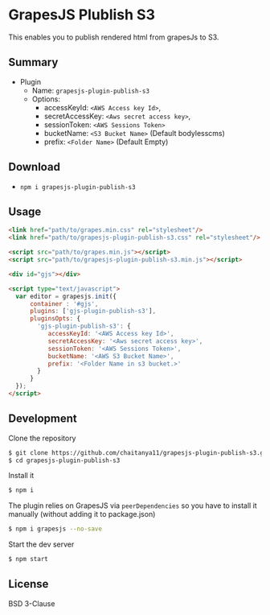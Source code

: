 # GrapesJS Plublish S3

This enables you to publish rendered html from grapesJs to S3.



## Summary

* Plugin
  * Name: `grapesjs-plugin-publish-s3`
  * Options:
      * accessKeyId: `<AWS Access key Id>`,
      * secretAccessKey: `<Aws secret access key>`,
      * sessionToken: `<AWS Sessions Token>`
      * bucketName: `<S3 Bucket Name>` (Default bodylesscms)
      * prefix: `<Folder Name>` (Default Empty)



## Download

* `npm i grapesjs-plugin-publish-s3`



## Usage

```html
<link href="path/to/grapes.min.css" rel="stylesheet"/>
<link href="path/to/grapesjs-plugin-publish-s3.css" rel="stylesheet"/>

<script src="path/to/grapes.min.js"></script>
<script src="path/to/grapesjs-plugin-publish-s3.min.js"></script>

<div id="gjs"></div>

<script type="text/javascript">
  var editor = grapesjs.init({
      container : '#gjs',
      plugins: ['gjs-plugin-publish-s3'],
      pluginsOpts: {
        'gjs-plugin-publish-s3': {
           accessKeyId: '<AWS Access key Id>',
           secretAccessKey: '<Aws secret access key>',
           sessionToken: '<AWS Sessions Token>',
           bucketName: '<AWS S3 Bucket Name>',
           prefix: '<Folder Name in s3 bucket.>'
        }
      }
  });
</script>
```



## Development

Clone the repository

```sh
$ git clone https://github.com/chaitanya11/grapesjs-plugin-publish-s3.git
$ cd grapesjs-plugin-publish-s3
```

Install it

```sh
$ npm i
```

The plugin relies on GrapesJS via `peerDependencies` so you have to install it manually (without adding it to package.json)

```sh
$ npm i grapesjs --no-save
```

Start the dev server

```sh
$ npm start
```



## License

BSD 3-Clause
